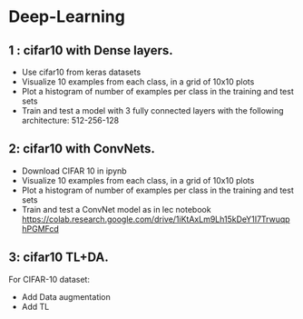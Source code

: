 # Deep-Learning

## 1 : cifar10 with Dense layers.
- Use cifar10 from keras datasets
- Visualize 10 examples from each class, in a grid of 10x10 plots
- Plot a histogram of number of examples per class in the training and test sets
- Train and test a model with 3 fully connected layers with the following architecture: 512-256-128


## 2: cifar10 with ConvNets.
- Download CIFAR 10 in ipynb
- Visualize 10 examples from each class, in a grid of 10x10 plots
- Plot a histogram of number of examples per class in the training and test sets
- Train and test a ConvNet model as in lec notebook
https://colab.research.google.com/drive/1iKtAxLm9Lh15kDeY1I7TrwuqphPGMFcd

## 3: cifar10 TL+DA.
For CIFAR-10 dataset:
- Add Data augmentation
- Add TL
